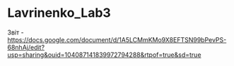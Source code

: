 # Lavrinenko_Lab3
Звіт - https://docs.google.com/document/d/1A5LCMmKMo9X8EFTSN99bPevPS-68nhAj/edit?usp=sharing&ouid=104087141839972794288&rtpof=true&sd=true
